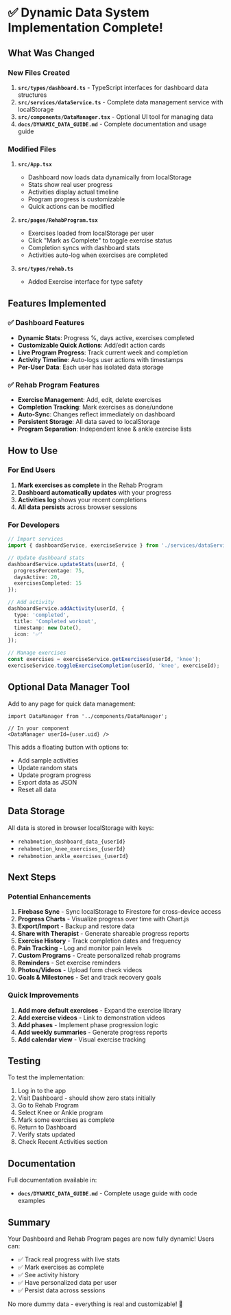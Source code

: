# ✅ Dynamic Data System Implementation Complete!

## What Was Changed

### New Files Created

1. **`src/types/dashboard.ts`** - TypeScript interfaces for dashboard data structures
2. **`src/services/dataService.ts`** - Complete data management service with localStorage
3. **`src/components/DataManager.tsx`** - Optional UI tool for managing data
4. **`docs/DYNAMIC_DATA_GUIDE.md`** - Complete documentation and usage guide

### Modified Files

1. **`src/App.tsx`**
   - Dashboard now loads data dynamically from localStorage
   - Stats show real user progress
   - Activities display actual timeline
   - Program progress is customizable
   - Quick actions can be modified

2. **`src/pages/RehabProgram.tsx`**
   - Exercises loaded from localStorage per user
   - Click "Mark as Complete" to toggle exercise status
   - Completion syncs with dashboard stats
   - Activities auto-log when exercises are completed

3. **`src/types/rehab.ts`**
   - Added Exercise interface for type safety

## Features Implemented

### ✅ Dashboard Features
- **Dynamic Stats**: Progress %, days active, exercises completed
- **Customizable Quick Actions**: Add/edit action cards
- **Live Program Progress**: Track current week and completion
- **Activity Timeline**: Auto-logs user actions with timestamps
- **Per-User Data**: Each user has isolated data storage

### ✅ Rehab Program Features
- **Exercise Management**: Add, edit, delete exercises
- **Completion Tracking**: Mark exercises as done/undone
- **Auto-Sync**: Changes reflect immediately on dashboard
- **Persistent Storage**: All data saved to localStorage
- **Program Separation**: Independent knee & ankle exercise lists

## How to Use

### For End Users

1. **Mark exercises as complete** in the Rehab Program
2. **Dashboard automatically updates** with your progress
3. **Activities log** shows your recent completions
4. **All data persists** across browser sessions

### For Developers

```typescript
// Import services
import { dashboardService, exerciseService } from './services/dataService';

// Update dashboard stats
dashboardService.updateStats(userId, {
  progressPercentage: 75,
  daysActive: 20,
  exercisesCompleted: 15
});

// Add activity
dashboardService.addActivity(userId, {
  type: 'completed',
  title: 'Completed workout',
  timestamp: new Date(),
  icon: '✅'
});

// Manage exercises
const exercises = exerciseService.getExercises(userId, 'knee');
exerciseService.toggleExerciseCompletion(userId, 'knee', exerciseId);
```

## Optional Data Manager Tool

Add to any page for quick data management:

```tsx
import DataManager from '../components/DataManager';

// In your component
<DataManager userId={user.uid} />
```

This adds a floating button with options to:
- Add sample activities
- Update random stats
- Update program progress
- Export data as JSON
- Reset all data

## Data Storage

All data is stored in browser localStorage with keys:
- `rehabmotion_dashboard_data_{userId}`
- `rehabmotion_knee_exercises_{userId}`
- `rehabmotion_ankle_exercises_{userId}`

## Next Steps

### Potential Enhancements

1. **Firebase Sync** - Sync localStorage to Firestore for cross-device access
2. **Progress Charts** - Visualize progress over time with Chart.js
3. **Export/Import** - Backup and restore data
4. **Share with Therapist** - Generate shareable progress reports
5. **Exercise History** - Track completion dates and frequency
6. **Pain Tracking** - Log and monitor pain levels
7. **Custom Programs** - Create personalized rehab programs
8. **Reminders** - Set exercise reminders
9. **Photos/Videos** - Upload form check videos
10. **Goals & Milestones** - Set and track recovery goals

### Quick Improvements

1. **Add more default exercises** - Expand the exercise library
2. **Add exercise videos** - Link to demonstration videos
3. **Add phases** - Implement phase progression logic
4. **Add weekly summaries** - Generate progress reports
5. **Add calendar view** - Visual exercise tracking

## Testing

To test the implementation:

1. Log in to the app
2. Visit Dashboard - should show zero stats initially
3. Go to Rehab Program
4. Select Knee or Ankle program
5. Mark some exercises as complete
6. Return to Dashboard
7. Verify stats updated
8. Check Recent Activities section

## Documentation

Full documentation available in:
- **`docs/DYNAMIC_DATA_GUIDE.md`** - Complete usage guide with code examples

## Summary

Your Dashboard and Rehab Program pages are now fully dynamic! Users can:
- ✅ Track real progress with live stats
- ✅ Mark exercises as complete
- ✅ See activity history
- ✅ Have personalized data per user
- ✅ Persist data across sessions

No more dummy data - everything is real and customizable! 🎉
